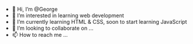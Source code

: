 - 👋 Hi, I’m @George
- 👀 I’m interested in learning web development
- 🌱 I’m currently learning HTML & CSS, soon to start learning JavaScript
- 💞️ I’m looking to collaborate on ...
- 📫 How to reach me ...

<!---
Geitza/Geitza is a ✨ special ✨ repository because its `README.md` (this file) appears on your GitHub profile.
You can click the Preview link to take a look at your changes.
--->
